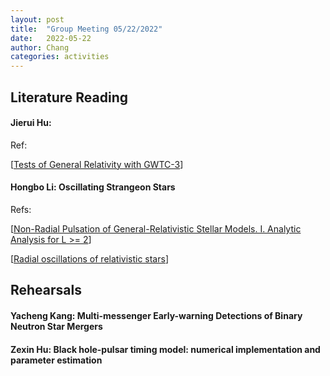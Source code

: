 ```yaml
---
layout: post
title:  "Group Meeting 05/22/2022"
date:   2022-05-22
author: Chang
categories: activities
---
```


## Literature Reading

#### Jierui Hu: 
 
 Ref:
 
 [[Tests of General Relativity with GWTC-3](https://arxiv.org/pdf/2112.06861.pdf)]

#### Hongbo Li: Oscillating Strangeon Stars

Refs:

 [[Non-Radial Pulsation of General-Relativistic Stellar Models. I. Analytic Analysis for L >= 2](https://ui.adsabs.harvard.edu/abs/1967ApJ...149..591T/abstract)]
 
 [[Radial oscillations of relativistic stars](https://www.aanda.org/articles/aa/abs/2001/05/aa10245/aa10245.html)]
 

## Rehearsals

#### Yacheng Kang: Multi-messenger Early-warning Detections of Binary Neutron Star Mergers

#### Zexin Hu: Black hole-pulsar timing model: numerical implementation and parameter estimation

